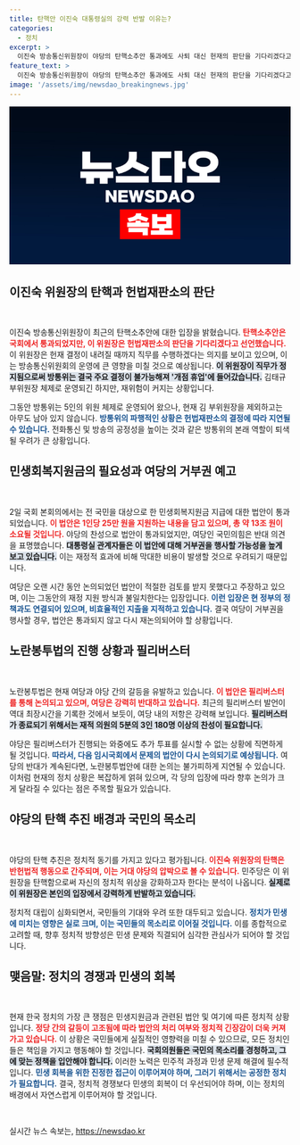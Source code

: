 ```yaml
---
title: 탄핵안 이진숙 대통령실의 강력 반발 이유는?
categories:
  - 정치
excerpt: >
  이진숙 방송통신위원장이 야당의 탄핵소추안 통과에도 사퇴 대신 헌재의 판단을 기다리겠다고 선언했다. 민주당의 민생지원금법안 통과에도 정부는 거부권을 예고하며 논란이 일고 있다. 전국민 지원금과 노란봉투법 처리 과정에서 펼쳐지는 정치적 대립이 긴장감을 고조시키고 있다.
feature_text: >
  이진숙 방송통신위원장이 야당의 탄핵소추안 통과에도 사퇴 대신 헌재의 판단을 기다리겠다고 선언했다. 민주당의 민생지원금법안 통과에도 정부는 거부권을 예고하며 논란이 일고 있다. 전국민 지원금과 노란봉투법 처리 과정에서 펼쳐지는 정치적 대립이 긴장감을 고조시키고 있다.
image: '/assets/img/newsdao_breakingnews.jpg'
---
```


<p><img src="/assets/img/newsdao_breakingnews.jpg" alt="ontimetimes 속보" /></p>

<h2 data-ke-size="size26">이진숙 위원장의 탄핵과 헌법재판소의 판단</h2>

<p data-ke-size="size16">&nbsp;</p>

<p>이진숙 방송통신위원장이 최근의 탄핵소추안에 대한 입장을 밝혔습니다. <b><span style="color: #ee2323;">탄핵소추안은 국회에서 통과되었지만, 이 위원장은 헌법재판소의 판단을 기다리겠다고 선언했습니다.</span></b> 이 위원장은 헌재 결정이 내려질 때까지 직무를 수행하겠다는 의지를 보이고 있으며, 이는 방송통신위원회의 운영에 큰 영향을 미칠 것으로 예상됩니다. <b><span style="background-color: #21538527;">이 위원장이 직무가 정지됨으로써 방통위는 결국 주요 결정이 불가능해져 '개점 휴업'에 들어갔습니다.</span></b> 김태규 부위원장 체제로 운영되긴 하지만, 재위험이 커지는 상황입니다.</p>

<p>그동안 방통위는 5인의 위원 체제로 운영되어 왔으나, 현재 김 부위원장을 제외하고는 아무도 남아 있지 않습니다. <b><span style="color: #1a5490;">방통위의 파행적인 상황은 헌법재판소의 결정에 따라 지연될 수 있습니다.</span></b> 전화통신 및 방송의 공정성을 높이는 것과 같은 방통위의 본래 역할이 퇴색될 우려가 큰 상황입니다. </p>

<h2 data-ke-size="size26">민생회복지원금의 필요성과 여당의 거부권 예고</h2>

<p data-ke-size="size16">&nbsp;</p>

<p>2일 국회 본회의에서는 전 국민을 대상으로 한 민생회복지원금 지급에 대한 법안이 통과되었습니다. <b><span style="color: #ee2323;">이 법안은 1인당 25만 원을 지원하는 내용을 담고 있으며, 총 약 13조 원이 소요될 것입니다.</span></b> 야당의 찬성으로 법안이 통과되었지만, 여당인 국민의힘은 반대 의견을 표명했습니다. <b><span style="background-color: #21538527;">대통령실 관계자들은 이 법안에 대해 거부권을 행사할 가능성을 높게 보고 있습니다.</span></b> 이는 재정적 효과에 비해 막대한 비용이 발생할 것으로 우려되기 때문입니다.</p>

<p>여당은 오랜 시간 동안 논의되었던 법안이 적절한 검토를 받지 못했다고 주장하고 있으며, 이는 그동안의 재정 지원 방식과 불일치한다는 입장입니다. <b><span style="color: #1a5490;">이런 입장은 현 정부의 정책과도 연결되어 있으며, 비효율적인 지출을 지적하고 있습니다.</span></b> 결국 여당이 거부권을 행사할 경우, 법안은 통과되지 않고 다시 재논의되어야 할 상황입니다.</p>

<h2 data-ke-size="size26">노란봉투법의 진행 상황과 필리버스터</h2>

<p data-ke-size="size16">&nbsp;</p>

<p>노란봉투법은 현재 여당과 야당 간의 갈등을 유발하고 있습니다. <b><span style="color: #ee2323;">이 법안은 필리버스터를 통해 논의되고 있으며, 여당은 강력히 반대하고 있습니다.</span></b> 최근의 필리버스터 발언이 역대 최장시간을 기록한 것에서 보듯이, 여당 내의 저항은 강력해 보입니다. <b><span style="background-color: #21538527;">필리버스터가 종료되기 위해서는 재적 의원의 5분의 3인 180명 이상의 찬성이 필요합니다.</span></b></p>

<p>야당은 필리버스터가 진행되는 와중에도 추가 투표를 실시할 수 없는 상황에 직면하게 될 것입니다. <b><span style="color: #1a5490;">따라서, 다음 임시국회에서 문제의 법안이 다시 논의되기로 예상됩니다.</span></b> 여당의 반대가 계속된다면, 노란봉투법안에 대한 논의는 불가피하게 지연될 수 있습니다. 이처럼 현재의 정치 상황은 복잡하게 얽혀 있으며, 각 당의 입장에 따라 향후 논의가 크게 달라질 수 있다는 점은 주목할 필요가 있습니다.</p>

<h2 data-ke-size="size26">야당의 탄핵 추진 배경과 국민의 목소리</h2>

<p data-ke-size="size16">&nbsp;</p>

<p>야당의 탄핵 추진은 정치적 동기를 가지고 있다고 평가됩니다. <b><span style="color: #ee2323;">이진숙 위원장의 탄핵은 반헌법적 행동으로 간주되며, 이는 거대 야당의 압박으로 볼 수 있습니다.</span></b> 민주당은 이 위원장을 탄핵함으로써 자신의 정치적 위상을 강화하고자 한다는 분석이 나옵니다. <b><span style="background-color: #21538527;">실제로 이 위원장은 본인의 입장에서 강력하게 반발하고 있습니다.</span></b></p>

<p>정치적 대립이 심화되면서, 국민들의 기대와 우려 또한 대두되고 있습니다. <b><span style="color: #1a5490;">정치가 민생에 미치는 영향은 실로 크며, 이는 국민들의 목소리로 이어질 것입니다.</span></b> 이를 종합적으로 고려할 때, 향후 정치적 방향성은 민생 문제와 직결되어 심각한 관심사가 되어야 할 것입니다.</p>

<h2 data-ke-size="size26">맺음말: 정치의 경쟁과 민생의 회복</h2>

<p data-ke-size="size16">&nbsp;</p>

<p>현재 한국 정치의 가장 큰 쟁점은 민생지원금과 관련된 법안 및 여기에 따른 정치적 상황입니다. <b><span style="color: #ee2323;">정당 간의 갈등이 고조됨에 따라 법안의 처리 여부와 정치적 긴장감이 더욱 커져가고 있습니다.</span></b> 이 상황은 국민들에게 실질적인 영향력을 미칠 수 있으므로, 모든 정치인들은 책임을 가지고 행동해야 할 것입니다. <b><span style="background-color: #21538527;">국회의원들은 국민의 목소리를 경청하고, 그에 맞는 정책을 입안해야 합니다.</span></b> 이러한 노력은 민주적 과정과 민생 문제 해결에 필수적입니다. <b><span style="color: #1a5490;">민생 회복을 위한 진정한 접근이 이루어져야 하며, 그러기 위해서는 공정한 정치가 필요합니다.</span></b> 결국, 정치적 경쟁보다 민생의 회복이 더 우선되어야 하며, 이는 정치의 배경에서 자연스럽게 이루어져야 할 것입니다. </p>

<p data-ke-size="size16">&nbsp;</p>
실시간 뉴스 속보는, <a href="https://newsdao.kr" rel="dofollow">https://newsdao.kr</a>


